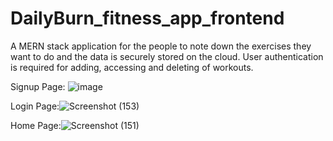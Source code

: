 # DailyBurn_fitness_app_frontend
A MERN stack application for the people to note down the exercises they want to do and the data is securely stored on the cloud. User authentication is required for adding, accessing and deleting of workouts.

Signup Page: ![image](https://user-images.githubusercontent.com/94559623/228952218-c0124984-37f3-40b1-ab94-effecb66bd05.png)

Login Page:![Screenshot (153)](https://user-images.githubusercontent.com/94559623/228952338-3cb2828a-f579-4ebc-8c1f-3cebcc5172d2.png)

Home Page:![Screenshot (151)](https://user-images.githubusercontent.com/94559623/228952412-3beca6c5-101e-4ba5-a36f-030507d18a34.png)
